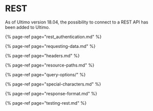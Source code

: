# REST

As of Ultimo version 18.04, the possibility to connect to a REST API has been added to Ultimo.

{% page-ref page="rest\_authentication.md" %}

{% page-ref page="requesting-data.md" %}

{% page-ref page="headers.md" %}

{% page-ref page="resource-paths.md" %}

{% page-ref page="query-options/" %}

{% page-ref page="special-characters.md" %}

{% page-ref page="response-format.md" %}

{% page-ref page="testing-rest.md" %}





